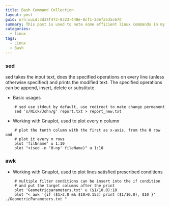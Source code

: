 ```yaml
---
title: Bash Command Collection
layout: post
guid: urn:uuid:3d34f473-8323-448e-8cf1-2defa535c67d
summary: This post is used to note some efficient linux commands in my work.
categories:
  - linux
tags:
  - Linux
  - Bash
---
```



### sed
sed takes the input text, does the specified operations on every line (unless otherwise specified) and prints the modified text. The specified operations can be append, insert, delete or substitute. 
- Basic usages
```
    # sed use stdout by default, use redirect to make change permanent
    sed 's/Nick/John/g' report.txt > report_new.txt
```
- Working with Gnuplot, used to plot every n column
```
    # plot the tenth column with the first as x-axis, from the 0 row and
    # plot it every n rows
    plot 'filNname' u 1:10
    plot "<(sed -n '0~np' fileName)" u 1:10
```

### awk
- Working with Gnuplot, used to plot lines satisfied prescribed conditions
```
    # multiple filter conditions can be insert into the if condition
    # and put the target columns after the print
    plot 'Geometricparameters.txt' u ($1/10.0):10
    plot "< awk '{if ($1>2.0 && $10>0.153) print ($1/10.0), $10 }' ./GeometricParameters.txt "
```
